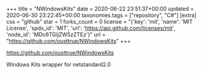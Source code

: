 +++
title = "NWindowsKits"
date = 2020-06-22 23:51:37+00:00
updated = 2020-06-30 23:22:45+00:00
taxonomies.tags = ["repository", "C#"]
[extra]
css = "github"
star = 1
forks_count = 0
license = "{'key': 'mit', 'name': 'MIT License', 'spdx_id': 'MIT', 'url': 'https://api.github.com/licenses/mit', 'node_id': 'MDc6TGljZW5zZTEz'}"
url = "https://github.com/ousttrue/NWindowsKits"
+++

<https://github.com/ousttrue/NWindowsKits>

Windows Kits wrapper for netstandard2.0
